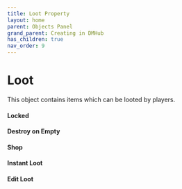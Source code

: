 ```yaml
---
title: Loot Property
layout: home
parent: Objects Panel
grand_parent: Creating in DMHub
has_children: true
nav_order: 9
---
```


# Loot

This object contains items which can be looted by players.

####  Locked

####  Destroy on Empty

####  Shop

####  Instant Loot

####  Edit Loot
